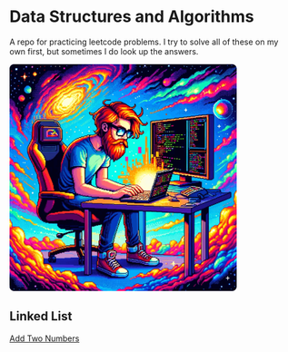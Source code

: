 # Data Structures and Algorithms

A repo for practicing leetcode problems. I try to solve all of these on my own first, but sometimes I do look up the answers.

![Me rn:](./images/js-leetcode-img.png)

## Linked List

[Add Two Numbers](/linked-list/2-add-two-numbers.js)
